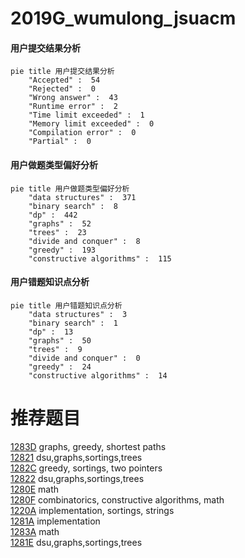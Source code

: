 # 2019G_wumulong_jsuacm

<!-- tabs:start -->



#### **用户提交结果分析**

```mermaid
pie title 用户提交结果分析
    "Accepted" :  54
    "Rejected" :  0
    "Wrong answer" :  43
    "Runtime error" :  2
    "Time limit exceeded" :  1
    "Memory limit exceeded" :  0
    "Compilation error" :  0
    "Partial" :  0
```

#### **用户做题类型偏好分析**

```mermaid
pie title 用户做题类型偏好分析
    "data structures" :  371
    "binary search" :  8
    "dp" :  442
    "graphs" :  52
    "trees" :  23
    "divide and conquer" :  8
    "greedy" :  193
    "constructive algorithms" :  115
```
#### **用户错题知识点分析**

```mermaid
pie title 用户错题知识点分析
    "data structures" :  3
    "binary search" :  1
    "dp" :  13
    "graphs" :  50
    "trees" :  9
    "divide and conquer" :  0
    "greedy" :  24
    "constructive algorithms" :  14
```



<!-- tabs:end -->
# 推荐题目
[1283D](https://codeforces.com/contest/1283/problem/D)		graphs,
                        greedy,
                        shortest paths		  
[12821](https://codeforces.com/contest/1282/problem/1)		dsu,graphs,sortings,trees		  
[1282C](https://codeforces.com/contest/1282/problem/C)		greedy,
                        sortings,
                        two pointers		  
[12822](https://codeforces.com/contest/1282/problem/2)		dsu,graphs,sortings,trees		  
[1280E](https://codeforces.com/contest/1280/problem/E)		math		  
[1280F](https://codeforces.com/contest/1280/problem/F)		combinatorics,
                        constructive algorithms,
                        math		  
[1220A](https://codeforces.com/contest/1220/problem/A)		implementation,
                        sortings,
                        strings		  
[1281A](https://codeforces.com/contest/1281/problem/A)		implementation		  
[1283A](https://codeforces.com/contest/1283/problem/A)		math		  
[1281E](https://codeforces.com/contest/1281/problem/E)		dsu,graphs,sortings,trees		  
